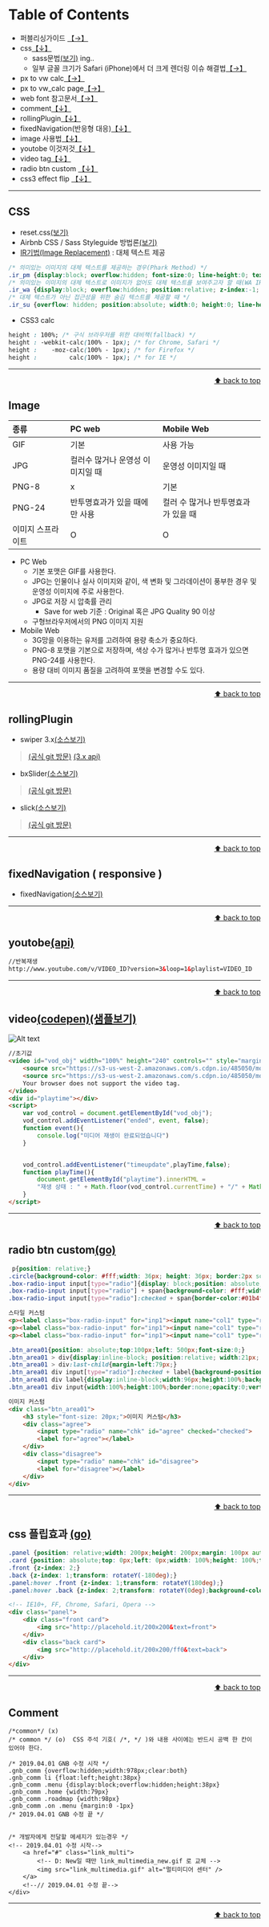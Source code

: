 
# Table of Contents

* 퍼블리싱가이드 [【→】](https://netfolder.github.io/p_guide)
* css[【↓】](#css)
	- sass문법[(보기)](https://github.com/netfolder/netfolder.github.io/tree/master/sass) ing..
	- 일부 글꼴 크기가 Safari (iPhone)에서 더 크게 렌더링 이슈 해결법[【→】](https://demun.tistory.com/2402)
* px to vw calc[【→】](https://pxtovw.dev-calc.space/)
* px to vw_calc page[【→】](https://netfolder.github.io/vw_calc.html)
* web font 참고문서[【→】](https://wit.nts-corp.com/2017/02/13/4258)
* comment[【↓】](#comment)
* rollingPlugin[【↓】](#sample)
* fixedNavigation(반응형 대응)[【↓】](#fixedNavigation)
* image 사용법[【↓】](#image)
* youtobe 이것저것[【↓】](#youtobe)
* video tag[【↓】](#video)
* radio btn custom [【↓】](#radio)
* css3 effect flip [【↓】](#flip)

-----



<a name='css'></a>
## CSS
- reset.css[(보기)](https://github.com/netfolder/study/blob/master/menu_content/submenu/css/default.css)
- Airbnb CSS / Sass Styleguide 방법론[(보기)](https://github.com/airbnb/css#oocss-and-bem)
- [IR기법(Image Replacement)](https://nuli.navercorp.com/sharing/blog/post/1132804) : 대체 텍스트 제공
``` css
/* 의미있는 이미지의 대체 텍스트를 제공하는 경우(Phark Method) */
.ir_pm {display:block; overflow:hidden; font-size:0; line-height:0; text-indent:-9999px;}
/* 의미있는 이미지의 대체 텍스트로 이미지가 없어도 대체 텍스트를 보여주고자 할 때(WA IR) */
.ir_wa {display:block; overflow:hidden; position:relative; z-index:-1; width:100%; height: 100%;}
/* 대체 텍스트가 아닌 접근성을 위한 숨김 텍스트를 제공할 때 */
.ir_su {overflow: hidden; position:absolute; width:0; height:0; line-height:0; text-indent:-9999px;}
```
- CSS3 calc
``` css
height : 100%; /* 구식 브라우저를 위한 대비책(fallback) */
height : -webkit-calc(100% - 1px); /* for Chrome, Safari */
height :    -moz-calc(100% - 1px); /* for Firefox */
height :         calc(100% - 1px); /* for IE */
```



-----
<div style="text-align: right"> <a href="#top">⬆ back to top</a> </div>

<a name='image'></a>
## Image

| 종류 | PC web | Mobile Web |
| :-------- | :-------- | :-------- |
| GIF | 기본 | 사용 가능 |
| JPG | 컬러수 많거나 운영성 이미지일 때 | 운영성 이미지일 때 |
| PNG-8 | x | 기본 |
| PNG-24 | 반투명효과가 있을 때에만 사용 | 컬러 수 많거나 반투명효과가 있을 때 |
| 이미지 스프라이트 | 	O | 	O |

* PC Web
	* 기본 포맷은 GIF를 사용한다.
	* JPG는 인물이나 실사 이미지와 같이, 색 변화 및 그라데이션이 풍부한 경우 및 운영성 이미지에 주로 사용한다.
	* JPG로 저장 시 압축률 관리
		* Save for web 기준 : Original 혹은 JPG Quality 90 이상
	* 구형브라우저에서의 PNG 이미지 지원</br>
* Mobile Web
	* 3G망을 이용하는 유저를 고려하여 용량 축소가 중요하다.
	* PNG-8 포맷을 기본으로 저장하며, 색상 수가 많거나 반투명 효과가 있으면 PNG-24를 사용한다.
	* 용량 대비 이미지 품질을 고려하여 포맷을 변경할 수도 있다.


-----
<div style="text-align: right"> <a href="#top">⬆ back to top</a> </div>

<a name='sample'></a>
## rollingPlugin

- swiper 3.x[(소스보기)](https://netfolder.github.io/swiper)
> [(공식 git 방문)](https://github.com/nolimits4web/swiper)
> [(3.x api)](http://g-mops.net/epica_swiper/api/index.html)

- bxSlider[(소스보기)](https://netfolder.github.io/bxSlider/)
> [(공식 git 방문)](https://github.com/stevenwanderski/bxslider-4)

- slick[(소스보기)](https://netfolder.github.io/slick)
> [(공식 git 방문)](https://github.com/kenwheeler/slick)



-----
<div style="text-align: right"> <a href="#top">⬆ back to top</a> </div>


<a name='fixedNavigation'></a>
## fixedNavigation ( responsive )

- fixedNavigation[(소스보기)](https://netfolder.github.io/samplePage/)


-----
<div style="text-align: right"> <a href="#top">⬆ back to top</a> </div>



<a name='youtobe'></a>
## youtobe[(api)](https://developers.google.com/youtube/player_parameters#controls)

``` html
//반복재생
http://www.youtube.com/v/VIDEO_ID?version=3&loop=1&playlist=VIDEO_ID
```

-----

<div style="text-align: right"> <a href="#top">⬆ back to top</a> </div>



<a name='video'></a>
## video[(codepen)](https://codepen.io/alikerock/pen/LNRGde)[(샘플보기)](https://netfolder.github.io/video/video.html)

![Alt text](video/video.jpg)

``` html
//초기값
<video id="vod_obj" width="100%" height="240" controls="" style="margin-bottom: 50px;">
	<source src="https://s3-us-west-2.amazonaws.com/s.cdpn.io/485050/movie.mp4" type="video/mp4">
	<source src="https://s3-us-west-2.amazonaws.com/s.cdpn.io/485050/movie.ogg" type="video/ogg">
	Your browser does not support the video tag.
</video>
<div id="playtime"></div>
<script>    
	var vod_control = document.getElementById("vod_obj");
	vod_control.addEventListener("ended", event, false);
	function event(){
		console.log("미디어 재생이 완료되었습니다")
	}


	vod_control.addEventListener("timeupdate",playTime,false);
	function playTime(){
		document.getElementById("playtime").innerHTML =
		"재생 상태 : " + Math.floor(vod_control.currentTime) + "/" + Math.floor(vod_control.duration);
	}
</script>
```

-----
<div style="text-align: right"> <a href="#top">⬆ back to top</a> </div>



<a name='radio'></a>
## radio btn custom[(go)](https://netfolder.github.io/radio/radio.html)

``` css
 p{position: relative;}
.circle{background-color: #fff;width: 36px; height: 36px; border:2px solid #01b4f8; color: #01b4f8; display: inline-block; line-height: 30px; border-radius: 50%; text-align: center; box-sizing: border-box; text-indent: 1px;}
.box-radio-input input[type="radio"]{display: block;position: absolute;left:0px; top:0px;width:100%; height: 100%;opacity: 0;}
.box-radio-input input[type="radio"] + span{background-color: #fff;width: 36px; height: 36px; border:2px solid #01b4f8; color: #01b4f8; display: inline-block; line-height: 30px; border-radius: 50%; text-align: center; box-sizing: border-box; text-indent: 1px; cursor: pointer;}
.box-radio-input input[type="radio"]:checked + span{border-color:#01b4f8; background-color: #01b4f8;width: 36px; height: 36px; color: #fff; display: inline-block;  border-radius: 50%; text-align: center;}
```

``` html
스타일 커스텀
<p><label class="box-radio-input" for="inp1"><input name="col1" type="radio" id="inp1" ><span class="circle">1</span></label></p>
<p><label class="box-radio-input" for="inp1"><input name="col1" type="radio" id="inp1"><span class="circle">2</span></label></p>
<p><label class="box-radio-input" for="inp1"><input name="col1" type="radio" id="inp1"><span class="circle">3</span></label></p>
```

``` css
.btn_area01{position: absolute;top:100px;left: 500px;font-size:0;}
.btn_area01 > div{display:inline-block; position:relative; width:21px; height:21px;}
.btn_area01 > div:last-child{margin-left:79px;}
.btn_area01 div input[type="radio"]:checked + label{background-position:100% 0;}
.btn_area01 div label{display:inline-block;width:96px;height:100%;background:url("http://image.tsherpa.co.kr/elementary/event/edu/200224/check_sprites.png") no-repeat 100% 100%;position:absolute;top:0;right:0;}			
.btn_area01 div input{width:100%;height:100%;border:none;opacity:0;vertical-align:middle;}
```

``` html
이미지 커스텀
<div class="btn_area01">
	<h3 style="font-size: 20px;">이미지 커스텀</h3>
	<div class="agree">
		<input type="radio" name="chk" id="agree" checked="checked">
		<label for="agree"></label>								
	</div>
	<div class="disagree">
		<input type="radio" name="chk" id="disagree">
		<label for="disagree"></label>															
	</div>
</div>
```
-----
<div style="text-align: right"> <a href="#top">⬆ back to top</a> </div>

<a name='flip'></a>
## css 플립효과 [(go)](https://netfolder.github.io/effect/css_flip.html)

``` css
.panel {position: relative;width: 200px;height: 200px;margin: 100px auto;}
.card {position: absolute;top: 0px;left: 0px;width: 100%;height: 100%;transition: all .5s; backface-visibility: hidden;}
.front {z-index: 2;}
.back {z-index: 1;transform: rotateY(-180deg);}
.panel:hover .front {z-index: 1;transform: rotateY(180deg);}
.panel:hover .back {z-index: 2;transform: rotateY(0deg);background-color: black;}
```

``` html
<!-- IE10+, FF, Chrome, Safari, Opera -->
<div class="panel">
    <div class="front card">
        <img src="http://placehold.it/200x200&text=front">
    </div>
    <div class="back card">
        <img src="http://placehold.it/200x200/ff0&text=back">
    </div>
</div>
```


-----
<div style="text-align: right"> <a href="#top">⬆ back to top</a> </div>


<a name='comment'></a>
## Comment
```
/*common*/ (x)
/* common */ (o)  CSS 주석 기호( /*, */ )와 내용 사이에는 반드시 공백 한 칸이 있어야 한다.

/* 2019.04.01 GNB 수정 시작 */
.gnb_comm {overflow:hidden;width:978px;clear:both}
.gnb_comm li {float:left;height:38px}
.gnb_comm .menu {display:block;overflow:hidden;height:38px}
.gnb_comm .home {width:79px}
.gnb_comm .roadmap {width:98px}
.gnb_comm .on .menu {margin:0 -1px}
/* 2019.04.01 GNB 수정 끝 */


/* 개발자에게 전달할 메세지가 있는경우 */
<!-- 2019.04.01 수정 시작-->
	<a href="#" class="link_multi">
		<!-- D: New일 때만 link_multimedia_new.gif 로 교체 -->
		<img src="link_multimedia.gif" alt="멀티미디어 센터" />
	</a>
	<!--// 2019.04.01 수정 끝-->
</div>

```

-----
<div style="text-align: right"> <a href="#top">⬆ back to top</a> </div>

